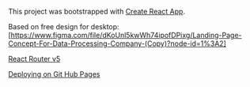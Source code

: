 This project was bootstrapped with
[Create React App](https://github.com/facebook/create-react-app).

Based on free design for desktop:
[https://www.figma.com/file/dKoUnl5kwWh74ipofDPixg/Landing-Page-Concept-For-Data-Processing-Company-(Copy)?node-id=1%3A2]

[React Router v5](https://v5.reactrouter.com/web/guides/quick-start)

[Deploying on Git Hub Pages](https://create-react-app.dev/docs/deployment/#github-pages) 

